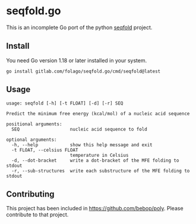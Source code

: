 # seqfold.go

This is an incomplete Go port of the python [seqfold](https://github.com/Lattice-Automation/seqfold) project.

## Install

You need Go version 1.18 or later installed in your system.

```
go install gitlab.com/folago/seqfold.go/cmd/seqfold@latest
```

## Usage

```
usage: seqfold [-h] [-t FLOAT] [-d] [-r] SEQ

Predict the minimum free energy (kcal/mol) of a nucleic acid sequence

positional arguments:
  SEQ                   nucleic acid sequence to fold

optional arguments:
  -h, --help            show this help message and exit
  -t FLOAT, --celsius FLOAT
                        temperature in Celsius
  -d, --dot-bracket     write a dot-bracket of the MFE folding to stdout
  -r, --sub-structures  write each substructure of the MFE folding to stdout
```

## Contributing 

This project has been included in https://github.com/bebop/poly.
Please contribute to that project.

